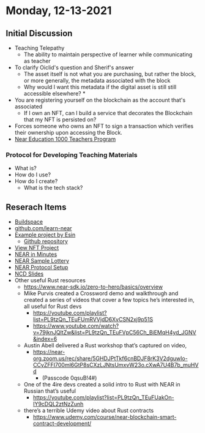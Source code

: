 # Monday, 12-13-2021


## Initial Discussion
* Teaching Telepathy
    * The ability to maintain perspective of learner while communicating as teacher
* To clarify Oiclid's question and Sherif's answer
    * The asset itself is not what you are purchasing, but rather the block, or more generally, the metadata associated with the block
    * Why would I want this metadata if the digital asset is still still accessible elsewhere?
        * 
* You are registering yourself on the blockchain as the account that's associated
    * If I own an NFT, can I build a service that decorates the Blockchain that my NFT is persisted on?
* Forces someone who owns an NFT to sign a transaction which verifies their ownership upon accessing the Block.
* [Near Education 1000 Teachers Program](https://near.org/blog/near-education-1000-teachers-program/)

### Protocol for Developing Teaching Materials
* What is?
* How do I use?
* How do I create?
    * What is the tech stack?

## Reserach Items
* [Buildspace](https://buildspace.so/)
* [github.com/learn-near](github.com/learn-near)
* [Example project by Esin](https://near-pin.herokuapp.com/)
    * [Github repository](https://github.com/eadsoy/NEAR-L2-Near-Pin)
* [View NFT Project](https://near.org/blog/near-education-1000-teachers-program/)
* [NEAR in Minutes](https://near-in-minutes.com/)
* [NEAR Sample Lottery](https://buildspace.so/)
* [NEAR Protocol Setup](https://docs.near.org/docs/tools/near-cli#setup)
* [NCD Slides](https://docs.google.com/presentation/d/1a7fVnVjn1u29C1T30DAv6pJmb4YlnvAzenFZHQoTUSI/edit)
* Other useful Rust resources
    * https://www.near-sdk.io/zero-to-hero/basics/overview 
    * Mike Purvis created a Crossword demo and walkthrough and created a series of videos that cover a few topics he’s interested in, all useful for Rust devs
        * https://youtube.com/playlist?list=PL9tzQn_TEuFUmRVVjdD6XvCSN2xj9p51S
        * https://www.youtube.com/watch?v=79jknJQltZw&list=PL9tzQn_TEuFVpC56Ch_BiEMqH4yd_JGNV&index=6 
    * Austin Abell delivered a Rust workshop that’s captured on video,
        * https://near-org.zoom.us/rec/share/5GHDJPtTkf6cnBDJF8rK3V2dguwIo-CCyZFFI700ml6GtP8sCXzLJNtsUmxvW23o.cXwA7U4B7b_muHVd
            * (Passcode 0qsuB!4#)
    * One of the 4ire devs created a solid intro to Rust with NEAR in Russian that’s useful
        * https://youtube.com/playlist?list=PL9tzQn_TEuFUakOn-IY9cDQL2ztNzZunh 
    * there’s a terrible Udemy video about Rust contracts
        * https://www.udemy.com/course/near-blockchain-smart-contract-development/ 